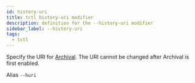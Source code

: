 ```yaml
---
id: history-uri
title: tctl history-uri modifier
description: definition for the --history-uri modifier
sidebar_label: --history-uri
tags:
  - tctl
---
```


Specify the URI for [Archival](/concepts/what-is-archival).
The URI cannot be changed after Archival is first enabled.

Alias `--huri`
